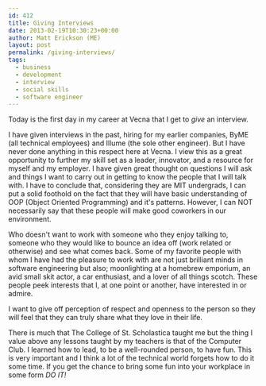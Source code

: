 ```yaml
---
id: 412
title: Giving Interviews
date: 2013-02-19T10:30:23+00:00
author: Matt Erickson (ME)
layout: post
permalink: /giving-interviews/
tags:
  - business
  - development
  - interview
  - social skills
  - software engineer
---
```

Today is the first day in my career at Vecna that I get to _give_ an interview.
  

  
I have given interviews in the past, hiring for my earlier companies, ByME (all technical employees) and Illume (the sole other engineer). But I have never done anything in this respect here at Vecna. I view this as a great opportunity to further my skill set as a leader, innovator, and a resource for myself and my employer. I have given great thought on questions I will ask and things I want to carry out in getting to know the people that I will talk with. I have to conclude that, considering they are MIT undergrads, I can put a solid foothold on the fact that they will have basic understanding of OOP (Object Oriented Programming) and it's patterns. However, I can NOT necessarily say that these people will make good coworkers in our environment.  


  
Who doesn't want to work with someone who they enjoy talking to, someone who they would like to bounce an idea off (work related or otherwise) and see what comes back. Some of my favorite people with whom I have had the pleasure to work with are not just brilliant minds in software engineering but also; moonlighting at a homebrew emporium, an avid small skit actor, a car enthusiast, and a lover of all things scotch. These people peek interests that I, at one point or another, have interested in or admire.  


  
I want to give off perception of respect and openness to the person so they will feel that they can truly share what they love in their life.  


  
There is much that The College of St. Scholastica taught me but the thing I value above any lessons taught by my teachers is that of the Computer Club. I learned how to lead, to be a well-rounded person, to have fun. This is very important and I think a lot of the technical world forgets how to do it some time. If you get the chance to bring some fun into your workplace in some form _DO IT!_
